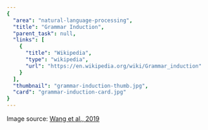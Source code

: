 ```yaml
---
{
  "area": "natural-language-processing",
  "title": "Grammar Induction",
  "parent_task": null,
  "links": [
    {
      "title": "Wikipedia",
      "type": "wikipedia",
      "url": "https://en.wikipedia.org/wiki/Grammar_induction"
    }
  ],
  "thumbnail": "grammar-induction-thumb.jpg",
  "card": "grammar-induction-card.jpg"
}
---
```

Image source: [Wang et al., 2019](https://arxiv.org/pdf/1909.06639.pdf)
